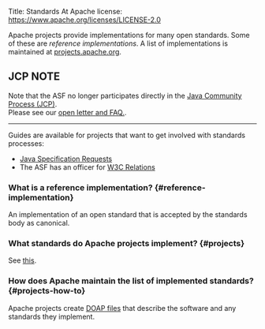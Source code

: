 Title: Standards At Apache
license: https://www.apache.org/licenses/LICENSE-2.0

Apache projects provide implementations for many open standards. Some of
these are *reference implementations*. A list of
implementations is maintained at
[projects.apache.org](https://projects.apache.org/indexes/standards.html).

## JCP NOTE ##

Note that the ASF no longer participates directly in the <a href="https://www.jcp.org/en/home/index" target="_blank">Java Community Process (JCP)</a>.  
Please see our <a href="https://www.apache.org/jcp/sunopenletterfaq.html" target="_blank">open letter and FAQ.</a>.

---

Guides are available for projects that want to get involved with standards
processes:

-  <a href="https://www.apache.org/jcp/" target="_blank">Java Specification Requests</a>
-  The ASF has an officer for [W3C Relations](https://whimsy.apache.org/board/minutes/W3C_Relations.html)


### What is a reference implementation?  {#reference-implementation}

An implementation of an open standard that is accepted by the standards
body as canonical.

### What standards do Apache projects implement?  {#projects}

See [this](https://projects.apache.org/indexes/standards.html).

### How does Apache maintain the list of implemented standards?  {#projects-how-to}

Apache projects create [DOAP files][1] that describe the software and any standards they implement.


  [1]: https://projects.apache.org/about.html
